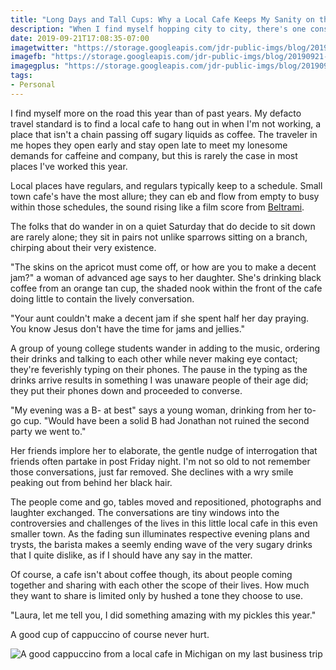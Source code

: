 ```yaml
---
title: "Long Days and Tall Cups: Why a Local Cafe Keeps My Sanity on the Road"
description: "When I find myself hopping city to city, there's one constant in all those places: the local cafe where if I play my cards right, I get a decent cappuccino and some local color."
date: 2019-09-21T17:08:35-07:00
imagetwitter: "https://storage.googleapis.com/jdr-public-imgs/blog/20190921-a-good-cap-from-mi-800.jpg"
imagefb: "https://storage.googleapis.com/jdr-public-imgs/blog/20190921-a-good-cap-from-mi-800.jpg"
imagegplus: "https://storage.googleapis.com/jdr-public-imgs/blog/20190921-a-good-cap-from-mi-800.jpg"
tags:
- Personal
---
```


I find myself more on the road this year than of past years. My defacto travel standard is to find a local cafe to hang out in when I'm not working, a place that isn't a chain passing off sugary liquids as coffee. The traveler in me hopes they open early and stay open late to meet my lonesome demands for caffeine and company, but this is rarely the case in most places I've worked this year.

Local places have regulars, and regulars typically keep to a schedule. Small town cafe's have the most allure; they can eb and flow from empty to busy within those schedules, the sound rising like a film score from [Beltrami](https://play.google.com/music/m/Bq37ls6e6pbdfifhh5lgrg54tdm?t=Logan_Deluxe_Original_Motion_Picture_Soundtrack_-_Marco_Beltrami).

The folks that do wander in on a quiet Saturday that do decide to sit down are rarely alone; they sit in pairs not unlike sparrows sitting on a branch, chirping about their very existence.

"The skins on the apricot must come off, or how are you to make a decent jam?" a woman of advanced age says to her daughter. She's drinking black coffee from an orange tan cup, the shaded nook within the front of the cafe doing little to contain the lively conversation.

"Your aunt couldn't make a decent jam if she spent half her day praying. You know Jesus don't have the time for jams and jellies."

A group of young college students wander in adding to the music, ordering their drinks and talking to each other while never making eye contact; they're feverishly typing on their phones. The pause in the typing as the drinks arrive results in something I was unaware people of their age did; they put their phones down and proceeded to converse.

"My evening was a B- at best" says a young woman, drinking from her to-go cup. "Would have been a solid B had Jonathan not ruined the second party we went to."

Her friends implore her to elaborate, the gentle nudge of interrogation that friends often partake in post Friday night. I'm not so old to not remember those conversations, just far removed. She declines with a wry smile peaking out from behind her black hair.

The people come and go, tables moved and repositioned, photographs and laughter exchanged. The conversations are tiny windows into the controversies and challenges of the lives in this little local cafe in this even smaller town. As the fading sun illuminates respective evening plans and trysts, the barista makes a seemly ending wave of the very sugary drinks that I quite dislike, as if I should have any say in the matter.

Of course, a cafe isn't about coffee though, its about people coming together and sharing with each other the scope of their lives. How much they want to share is limited only by hushed a tone they choose to use.

"Laura, let me tell you, I did something amazing with my pickles this year."

A good cup of cappuccino of course never hurt.

<picture>
  <source srcset="https://storage.googleapis.com/jdr-public-imgs/blog/20190921-a-good-cap-from-mi-640.webp 640w,
                  https://storage.googleapis.com/jdr-public-imgs/blog/20190921-a-good-cap-from-mi-800.webp 800w,
                  https://storage.googleapis.com/jdr-public-imgs/blog/20190921-a-good-cap-from-mi-1024.webp 1024w,
                  https://storage.googleapis.com/jdr-public-imgs/blog/20190921-a-good-cap-from-mi-1280.webp 1280w,
                  https://storage.googleapis.com/jdr-public-imgs/blog/20190921-a-good-cap-from-mi-1600.webp 1600w"
          sizes="(min-width: 800px) 800px, 100vw" type="image/webp">
  <source srcset="https://storage.googleapis.com/jdr-public-imgs/blog/20190921-a-good-cap-from-mi-640.jpg 640w,
                  https://storage.googleapis.com/jdr-public-imgs/blog/20190921-a-good-cap-from-mi-800.jpg 800w,
                  https://storage.googleapis.com/jdr-public-imgs/blog/20190921-a-good-cap-from-mi-1024.jpg 1024w,
                  https://storage.googleapis.com/jdr-public-imgs/blog/20190921-a-good-cap-from-mi-1280.jpg 1280w,
                  https://storage.googleapis.com/jdr-public-imgs/blog/20190921-a-good-cap-from-mi-1600.jpg 1600w"
          sizes="(min-width: 800px) 800px, 100vw" type="image/jpg">
  <img src="https://storage.googleapis.com/jdr-public-imgs/blog/20190921-a-good-cap-from-mi-800.jpg" alt="A good cappuccino from a local cafe in Michigan on my last business trip">
</picture>
